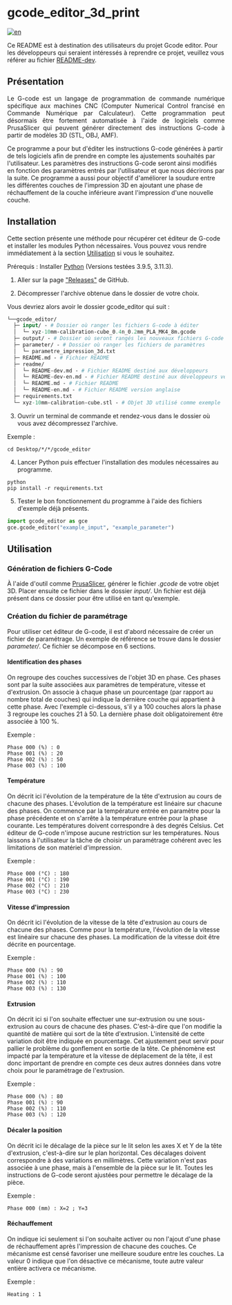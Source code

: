 # gcode_editor_3d_print

[![en](https://img.shields.io/badge/lang-en-red.svg)](https://github.com/m-mullins/gcode_editor_3d_print/blob/main/README-en.md)

Ce README est à destination des utilisateurs du projet Gcode editor. Pour les développeurs qui seraient intéressés à 
reprendre ce projet, veuillez vous référer au fichier [README-dev](README-dev.md).

## Présentation

<p align="justify">
Le G-code est un langage de programmation de commande numérique spécifique aux machines CNC (Computer Numerical Control
francisé en Commande Numérique par Calculateur). Cette programmation peut désormais être fortement automatisée à l'aide 
de logiciels comme PrusaSlicer qui peuvent générer directement des instructions G-code à partir de modèles 3D (STL, OBJ,
AMF).

Ce programme a pour but d'éditer les instructions G-code générées à partir de tels logiciels afin de prendre en compte
les ajustements souhaités par l'utilisateur. Les paramètres des instructions G-code seront ainsi modifiés en fonction
des paramètres entrés par l'utilisateur et que nous décrirons par la suite. Ce programme a aussi pour objectif 
d'améliorer la soudure entre les différentes couches de l'impression 3D en ajoutant une phase de réchauffement de la 
couche inférieure avant l'impression d'une nouvelle couche.
</p>

## Installation

Cette section présente une méthode pour récupérer cet éditeur de G-code et installer les modules Python nécessaires.
Vous pouvez vous rendre immédiatement à la section [Utilisation](#utilisation) si vous le souhaitez.

Prérequis : Installer [Python](https://www.python.org/downloads/) (Versions testées 3.9.5, 3.11.3).

1. Aller sur la page ["Releases"](https://github.com/m-mullins/gcode_editor_3d_print/releases) de GitHub.

2. Décompresser l'archive obtenue dans le dossier de votre choix.

Vous devriez alors avoir le dossier gcode_editor qui suit :

````graphql
└──gcode_editor/
  ├─ input/ - # Dossier où ranger les fichiers G-code à éditer
  │  └─ xyz-10mm-calibration-cube_0.4n_0.2mm_PLA_MK4_8m.gcode
  ├─ output/ - # Dossier où seront rangés les nouveaux fichiers G-code après avoir été édité
  ├─ parameter/ - # Dossier où ranger les fichiers de paramètres
  │  └─ parametre_impression_3d.txt
  ├─ README.md - # Fichier README
  ├─ readme/
  │  └─ README-dev.md - # Fichier README destiné aux développeurs
  │  └─ README-dev-en.md - # Fichier README destiné aux développeurs version anglaise
  │  └─ README.md - # Fichier README
  │  └─ README-en.md - # Fichier README version anglaise
  ├─ requirements.txt
  └─ xyz-10mm-calibration-cube.stl - # Objet 3D utilisé comme exemple
````

3. Ouvrir un terminal de commande et rendez-vous dans le dossier où vous avez décompressez l'archive.

Exemple :
````commandline
cd Desktop/*/*/gcode_editor
````

4. Lancer Python puis effectuer l'installation des modules nécessaires au programme.

````commandline
python
pip install -r requirements.txt
````

5. Tester le bon fonctionnement du programme à l'aide des fichiers d'exemple déjà présents.

````python
import gcode_editor as gce
gce.gcode_editor("example_imput", "example_parameter")
````

## Utilisation

### Génération de fichiers G-Code

À l'aide d'outil comme [PrusaSlicer](https://www.prusa3d.com/page/prusaslicer_424/), générer le fichier *.gcode* de
votre objet 3D. Placer ensuite ce fichier dans le dossier *input/*. Un fichier est déjà présent dans ce dossier pour
être utilisé en tant qu'exemple.

### Création du fichier de paramétrage

Pour utiliser cet éditeur de G-code, il est d'abord nécessaire de créer un fichier de paramétrage. 
Un exemple de référence se trouve dans le dossier *parameter/*. Ce fichier se décompose en 6 sections.

#### Identification des phases

On regroupe des couches successives de l'objet 3D en phase. Ces phases sont par la suite associées aux paramètres de
température, vitesse et d'extrusion. On associe à chaque phase un pourcentage (par rapport au nombre total de couches)
qui indique la dernière couche qui appartient à cette phase. Avec l'exemple ci-dessous, s'il y a 100 couches
alors la phase 3 regroupe les couches 21 à 50. La dernière phase doit obligatoirement être associée à 100 %. 

Exemple :
````text
Phase 000 (%) : 0
Phase 001 (%) : 20
Phase 002 (%) : 50
Phase 003 (%) : 100
````
  
#### Température

On décrit ici l'évolution de la température de la tête d'extrusion au cours de chacune des phases. L'évolution de la 
température est linéaire sur chacune des phases. On commence par la température entrée en paramètre pour la phase 
précédente et on s'arrête à la température entrée pour la phase courante. Les températures doivent correspondre à des
degrés Celsius. Cet éditeur de G-code n'impose aucune restriction sur les températures. Nous laissons à l'utilisateur 
la tâche de choisir un paramétrage cohérent avec les limitations de son matériel d'impression.

Exemple :
````text
Phase 000 (°C) : 180 
Phase 001 (°C) : 190 
Phase 002 (°C) : 210 
Phase 003 (°C) : 230
````

  
#### Vitesse d'impression

On décrit ici l'évolution de la vitesse de la tête d'extrusion au cours de chacune des phases. Comme pour la température, 
l'évolution de la vitesse est linéaire sur chacune des phases. La modification de la vitesse doit être décrite en
pourcentage.

Exemple :
````text
Phase 000 (%) : 90 
Phase 001 (%) : 100 
Phase 002 (%) : 110
Phase 003 (%) : 130
````

#### Extrusion 

On décrit ici si l'on souhaite effectuer une sur-extrusion ou une sous-extrusion au cours de chacune des phases. 
C'est-à-dire que l'on modifie la quantité de matière qui sort de la tête d'extrusion. L'intensité de cette variation 
doit être indiquée en pourcentage. Cet ajustement peut servir pour pallier le problème du gonflement en sortie de la tête.
Ce phénomène est impacté par la température et la vitesse de déplacement de la tête, il est donc important de prendre en
compte ces deux autres données dans votre choix pour le paramétrage de l'extrusion.

Exemple :
`````text
Phase 000 (%) : 80
Phase 001 (%) : 90
Phase 002 (%) : 110
Phase 003 (%) : 120
`````
  
#### Décaler la position

On décrit ici le décalage de la pièce sur le lit selon les axes X et Y de la tête d'extrusion, c'est-à-dire sur le 
plan horizontal. Ces décalages doivent correspondre à des variations en millimètres. Cette variation n'est pas associée à une
phase, mais à l'ensemble de la pièce sur le lit. Toutes les instructions de G-code seront ajustées pour permettre le décalage de la 
pièce.

Exemple :
````text
Phase 000 (mm) : X=2 ; Y=3
````


#### Réchauffement

On indique ici seulement si l'on souhaite activer ou non l'ajout d'une phase de réchauffement après l'impression de 
chacune des couches. Ce mécanisme est censé favoriser une meilleure soudure entre les couches. La valeur 0 indique que 
l'on désactive ce mécanisme, toute autre valeur entière activera ce mécanisme.

Exemple :
````text
Heating : 1
````


